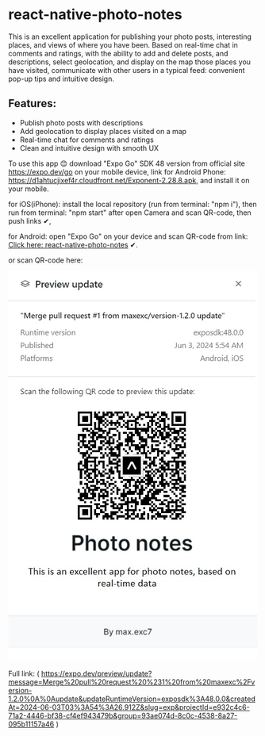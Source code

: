 # react-native-photo-notes

This is an excellent application for publishing your photo posts, interesting places, and views of where you have been. Based on real-time chat in comments and ratings, with the ability to add and delete posts, and descriptions, select geolocation, and display on the map those places you have visited, communicate with other users in a typical feed: convenient pop-up tips and intuitive design.

## Features:
- Publish photo posts with descriptions
- Add geolocation to display places visited on a map
- Real-time chat for comments and ratings
- Clean and intuitive design with smooth UX

To use this app 😊 download "Expo Go" SDK 48 version from official site https://expo.dev/go on your mobile device, link for Android Phone: https://d1ahtucjixef4r.cloudfront.net/Exponent-2.28.8.apk, and install it on your mobile.

for iOS(iPhone):
install the local repository (run from terminal: "npm i"), then run from terminal: "npm start" after open Camera and scan QR-code, then push links ✔,

for Android:
open "Expo Go" on your device and scan QR-code from link:
[Click here: react-native-photo-notes](https://expo.dev/preview/update?message=Merge%20pull%20request%20%231%20from%20maxexc%2Fversion-1.2.0%0A%0Aupdate&updateRuntimeVersion=exposdk%3A48.0.0&createdAt=2024-06-03T03%3A54%3A26.912Z&slug=exp&projectId=e932c4c6-71a2-4446-bf38-cf4ef943479b&group=93ae074d-8c0c-4538-8a27-095b11157a46) ✔.

or scan QR-code here:

![QR-code for Android](https://github.com/maxexc/react-native-photo-notes/blob/main/assets/Update_SDK48.jpg)

Full link: ( https://expo.dev/preview/update?message=Merge%20pull%20request%20%231%20from%20maxexc%2Fversion-1.2.0%0A%0Aupdate&updateRuntimeVersion=exposdk%3A48.0.0&createdAt=2024-06-03T03%3A54%3A26.912Z&slug=exp&projectId=e932c4c6-71a2-4446-bf38-cf4ef943479b&group=93ae074d-8c0c-4538-8a27-095b11157a46 )
